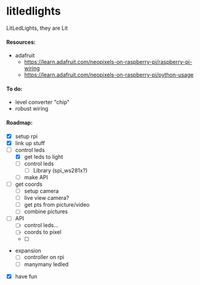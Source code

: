 # litledlights
LitLedLights, they are Lit


#### Resources:

- adafruit
    - <https://learn.adafruit.com/neopixels-on-raspberry-pi/raspberry-pi-wiring>
    - <https://learn.adafruit.com/neopixels-on-raspberry-pi/python-usage>
 
 
#### To do:

- level converter "chip"
- robust wiring

#### Roadmap:

- [x] setup rpi
- [x] link up stuff
- [ ] control leds
  - [x] get leds to light
  - [ ] control leds
    - [ ] Library (spi_ws281x?)
  - [ ] make API
- [ ] get coords
  - [ ] setup camera
  - [ ] live view camera?
  - [ ] get pts from picture/video
  - [ ] combine pictures
- [ ] API
  - [ ] control leds...
  - [ ] coords to pixel
  - [ ] 
- expansion
  - [ ] controller on rpi
  - [ ] manymany ledled
- [x] have fun